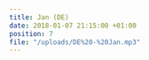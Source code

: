 ```yaml
---
title: Jan (DE)
date: 2018-01-07 21:15:00 +01:00
position: 7
file: "/uploads/DE%20-%20Jan.mp3"
---
```



